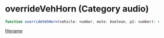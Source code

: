 # overrideVehHorn (Category audio)

```js
function overrideVehHorn(vehicle: number, mute: boolean, p2: number): void
```

[filename](overrideVehHorn_m.md ':include')